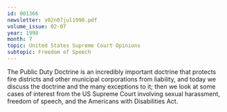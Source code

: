 ```yaml
---
id: 001366
newsletter: v02n07jul1998.pdf
volume_issue: 02-07
year: 1998
month: 7
topic: United States Supreme Court Opinions
subtopic: Freedom of Speech
---
```


The Public Duty Doctrine is an incredibly important doctrine that protects fire districts and other municipal corporations from liability, and today we discuss the doctrine and the many exceptions to it; then we look at some cases of interest from the US Supreme Court involving sexual harassment, freedom of speech, and the Americans with Disabilities Act.